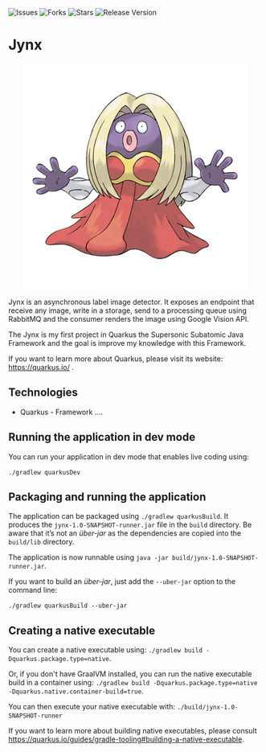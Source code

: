 ![Issues](https://img.shields.io/github/issues/gbzarelli/jynx.svg) 
![Forks](https://img.shields.io/github/forks/gbzarelli/jynx.svg) 
![Stars](https://img.shields.io/github/stars/gbzarelli/jynx.svg) 
![Release Version](https://img.shields.io/github/release/gbzarelli/jynx.svg)

# Jynx

<p align="center">
    <img src="./images/jynx.png" height="450">
</p>

Jynx is an asynchronous label image detector. It exposes an endpoint that receive any image, write in a storage, 
send to a processing queue using RabbitMQ and the consumer renders the image using Google Vision API.

The Jynx is my first project in Quarkus the Supersonic Subatomic Java Framework and the goal is improve my knowledge 
with this Framework.

If you want to learn more about Quarkus, please visit its website: https://quarkus.io/ .

## Technologies

- Quarkus - Framework
....

## Running the application in dev mode

You can run your application in dev mode that enables live coding using:
```
./gradlew quarkusDev
```

## Packaging and running the application

The application can be packaged using `./gradlew quarkusBuild`.
It produces the `jynx-1.0-SNAPSHOT-runner.jar` file in the `build` directory.
Be aware that it’s not an _über-jar_ as the dependencies are copied into the `build/lib` directory.

The application is now runnable using `java -jar build/jynx-1.0-SNAPSHOT-runner.jar`.

If you want to build an _über-jar_, just add the `--uber-jar` option to the command line:
```
./gradlew quarkusBuild --uber-jar
```

## Creating a native executable

You can create a native executable using: `./gradlew build -Dquarkus.package.type=native`.

Or, if you don't have GraalVM installed, you can run the native executable build in a container using: `./gradlew build -Dquarkus.package.type=native -Dquarkus.native.container-build=true`.

You can then execute your native executable with: `./build/jynx-1.0-SNAPSHOT-runner`

If you want to learn more about building native executables, please consult https://quarkus.io/guides/gradle-tooling#building-a-native-executable.